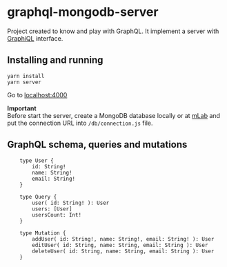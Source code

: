 # graphql-mongodb-server
Project created to know and play with GraphQL. It implement a server with [GraphiQL](https://github.com/graphql/graphiql) interface. 

## Installing and running
`yarn install`  
`yarn server` 

Go to [localhost:4000](http://localhost:4000)  

**Important**  
Before start the server, create a MongoDB database locally or at [mLab](http://mlab.com) and put the connection URL into `/db/connection.js` file. 

## GraphQL schema, queries and mutations
```
    type User {
        id: String!
        name: String!
        email: String!
    }

    type Query {
        user( id: String! ): User
        users: [User]
        usersCount: Int!
    }

    type Mutation {
        addUser( id: String!, name: String!, email: String! ): User
        editUser( id: String, name: String, email: String ): User
        deleteUser( id: String, name: String, email: String ): User
    }
```
